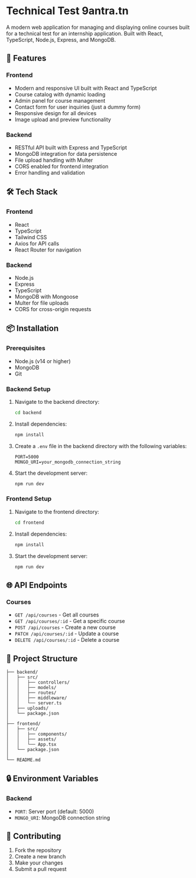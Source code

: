 # Technical Test 9antra.tn

A modern web application for managing and displaying online courses built for a technical test for an internship application. Built with React, TypeScript, Node.js, Express, and MongoDB.

## 🚀 Features

### Frontend

- Modern and responsive UI built with React and TypeScript
- Course catalog with dynamic loading
- Admin panel for course management
- Contact form for user inquiries (just a dummy form)
- Responsive design for all devices
- Image upload and preview functionality

### Backend

- RESTful API built with Express and TypeScript
- MongoDB integration for data persistence
- File upload handling with Multer
- CORS enabled for frontend integration
- Error handling and validation

## 🛠️ Tech Stack

### Frontend

- React
- TypeScript
- Tailwind CSS
- Axios for API calls
- React Router for navigation

### Backend

- Node.js
- Express
- TypeScript
- MongoDB with Mongoose
- Multer for file uploads
- CORS for cross-origin requests

## 📦 Installation

### Prerequisites

- Node.js (v14 or higher)
- MongoDB
- Git

### Backend Setup

1. Navigate to the backend directory:

   ```bash
   cd backend
   ```

2. Install dependencies:

   ```bash
   npm install
   ```

3. Create a `.env` file in the backend directory with the following variables:

   ```env
   PORT=5000
   MONGO_URI=your_mongodb_connection_string
   ```

4. Start the development server:
   ```bash
   npm run dev
   ```

### Frontend Setup

1. Navigate to the frontend directory:

   ```bash
   cd frontend
   ```

2. Install dependencies:

   ```bash
   npm install
   ```

3. Start the development server:
   ```bash
   npm run dev
   ```

## 🌐 API Endpoints

### Courses

- `GET /api/courses` - Get all courses
- `GET /api/courses/:id` - Get a specific course
- `POST /api/courses` - Create a new course
- `PATCH /api/courses/:id` - Update a course
- `DELETE /api/courses/:id` - Delete a course

## 📁 Project Structure

```
├── backend/
│   ├── src/
│   │   ├── controllers/
│   │   ├── models/
│   │   ├── routes/
│   │   ├── middleware/
│   │   └── server.ts
│   ├── uploads/
│   └── package.json
│
├── frontend/
│   ├── src/
│   │   ├── components/
│   │   ├── assets/
│   │   └── App.tsx
│   └── package.json
│
└── README.md
```

## 🔒 Environment Variables

### Backend

- `PORT`: Server port (default: 5000)
- `MONGO_URI`: MongoDB connection string

## 🤝 Contributing

1. Fork the repository
2. Create a new branch
3. Make your changes
4. Submit a pull request
